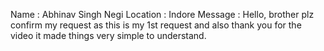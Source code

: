 Name : Abhinav Singh Negi
Location : Indore
Message : Hello, brother plz confirm my request as this is my 1st request and also thank you for the video it made things very simple to understand.

